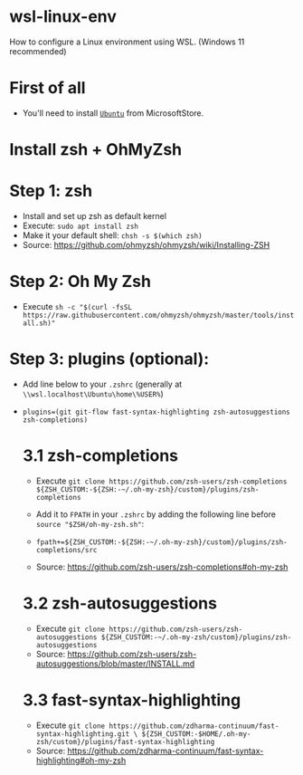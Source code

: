 # wsl-linux-env
How to configure a Linux environment using WSL. (Windows 11 recommended)

# First of all
- You'll need to install [`Ubuntu`](https://www.microsoft.com/pt-br/p/ubuntu/9nblggh4msv6) from MicrosoftStore.

# Install zsh + OhMyZsh

# Step 1: zsh

- Install and set up zsh as default kernel
- Execute: `sudo apt install zsh`
- Make it your default shell: `chsh -s $(which zsh)`
- Source: https://github.com/ohmyzsh/ohmyzsh/wiki/Installing-ZSH

# Step 2: Oh My Zsh

- Execute `sh -c "$(curl -fsSL https://raw.githubusercontent.com/ohmyzsh/ohmyzsh/master/tools/install.sh)"`

# Step 3: plugins (optional):

- Add line below to your `.zshrc` (generally at `\\wsl.localhost\Ubuntu\home\%USER%`)

- `plugins=(git git-flow fast-syntax-highlighting zsh-autosuggestions zsh-completions)`

  # 3.1 zsh-completions
  - Execute `git clone https://github.com/zsh-users/zsh-completions ${ZSH_CUSTOM:-${ZSH:-~/.oh-my-zsh}/custom}/plugins/zsh-completions`

  - Add it to `FPATH` in your `.zshrc` by adding the following line before `source "$ZSH/oh-my-zsh.sh"`:
  - `fpath+=${ZSH_CUSTOM:-${ZSH:-~/.oh-my-zsh}/custom}/plugins/zsh-completions/src`
  - Source: https://github.com/zsh-users/zsh-completions#oh-my-zsh

  # 3.2 zsh-autosuggestions
    - Execute `git clone https://github.com/zsh-users/zsh-autosuggestions ${ZSH_CUSTOM:-~/.oh-my-zsh/custom}/plugins/zsh-autosuggestions`
    - Source: https://github.com/zsh-users/zsh-autosuggestions/blob/master/INSTALL.md

  # 3.3 fast-syntax-highlighting
  - Execute `git clone https://github.com/zdharma-continuum/fast-syntax-highlighting.git \
           ${ZSH_CUSTOM:-$HOME/.oh-my-zsh/custom}/plugins/fast-syntax-highlighting`
  - Source: https://github.com/zdharma-continuum/fast-syntax-highlighting#oh-my-zsh
